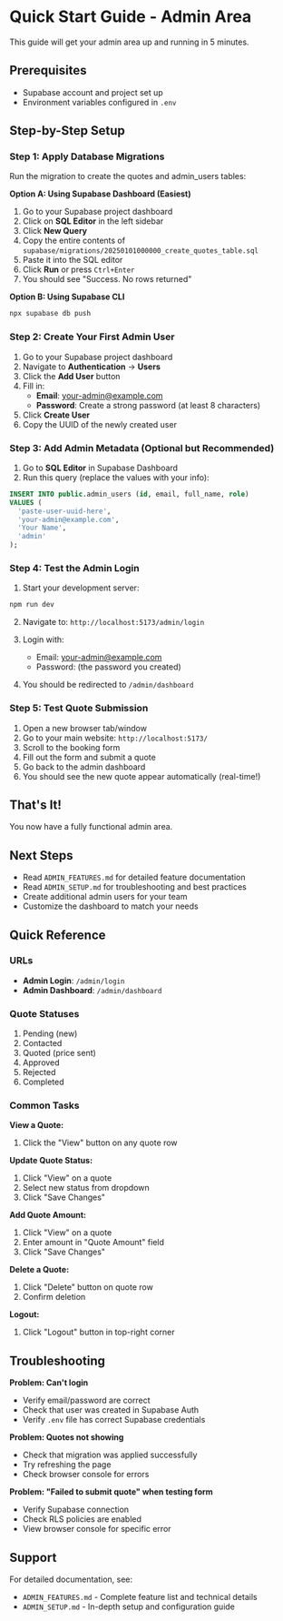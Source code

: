 # Quick Start Guide - Admin Area

This guide will get your admin area up and running in 5 minutes.

## Prerequisites

- Supabase account and project set up
- Environment variables configured in `.env`

## Step-by-Step Setup

### Step 1: Apply Database Migrations

Run the migration to create the quotes and admin_users tables:

**Option A: Using Supabase Dashboard (Easiest)**
1. Go to your Supabase project dashboard
2. Click on **SQL Editor** in the left sidebar
3. Click **New Query**
4. Copy the entire contents of `supabase/migrations/20250101000000_create_quotes_table.sql`
5. Paste it into the SQL editor
6. Click **Run** or press `Ctrl+Enter`
7. You should see "Success. No rows returned"

**Option B: Using Supabase CLI**
```bash
npx supabase db push
```

### Step 2: Create Your First Admin User

1. Go to your Supabase project dashboard
2. Navigate to **Authentication** → **Users**
3. Click the **Add User** button
4. Fill in:
   - **Email**: your-admin@example.com
   - **Password**: Create a strong password (at least 8 characters)
5. Click **Create User**
6. Copy the UUID of the newly created user

### Step 3: Add Admin Metadata (Optional but Recommended)

1. Go to **SQL Editor** in Supabase Dashboard
2. Run this query (replace the values with your info):

```sql
INSERT INTO public.admin_users (id, email, full_name, role)
VALUES (
  'paste-user-uuid-here',
  'your-admin@example.com',
  'Your Name',
  'admin'
);
```

### Step 4: Test the Admin Login

1. Start your development server:
```bash
npm run dev
```

2. Navigate to: `http://localhost:5173/admin/login`

3. Login with:
   - Email: your-admin@example.com
   - Password: (the password you created)

4. You should be redirected to `/admin/dashboard`

### Step 5: Test Quote Submission

1. Open a new browser tab/window
2. Go to your main website: `http://localhost:5173/`
3. Scroll to the booking form
4. Fill out the form and submit a quote
5. Go back to the admin dashboard
6. You should see the new quote appear automatically (real-time!)

## That's It!

You now have a fully functional admin area. 

## Next Steps

- Read `ADMIN_FEATURES.md` for detailed feature documentation
- Read `ADMIN_SETUP.md` for troubleshooting and best practices
- Create additional admin users for your team
- Customize the dashboard to match your needs

## Quick Reference

### URLs
- **Admin Login**: `/admin/login`
- **Admin Dashboard**: `/admin/dashboard`

### Quote Statuses
1. Pending (new)
2. Contacted
3. Quoted (price sent)
4. Approved
5. Rejected
6. Completed

### Common Tasks

**View a Quote:**
1. Click the "View" button on any quote row

**Update Quote Status:**
1. Click "View" on a quote
2. Select new status from dropdown
3. Click "Save Changes"

**Add Quote Amount:**
1. Click "View" on a quote
2. Enter amount in "Quote Amount" field
3. Click "Save Changes"

**Delete a Quote:**
1. Click "Delete" button on quote row
2. Confirm deletion

**Logout:**
1. Click "Logout" button in top-right corner

## Troubleshooting

**Problem: Can't login**
- Verify email/password are correct
- Check that user was created in Supabase Auth
- Verify `.env` file has correct Supabase credentials

**Problem: Quotes not showing**
- Check that migration was applied successfully
- Try refreshing the page
- Check browser console for errors

**Problem: "Failed to submit quote" when testing form**
- Verify Supabase connection
- Check RLS policies are enabled
- View browser console for specific error

## Support

For detailed documentation, see:
- `ADMIN_FEATURES.md` - Complete feature list and technical details
- `ADMIN_SETUP.md` - In-depth setup and configuration guide

